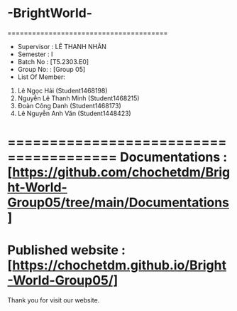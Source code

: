 # -BrightWorld-
=======================================
+ Supervisor		: LÊ THANH NHÂN
+ Semester		: I	
+ Batch No		: [T5.2303.E0]	
+ Group No:		: [Group 05]
+ List Of Member:
01. Lê Ngọc Hải 	        (Student1468198)
02. Nguyễn Lê Thanh Minh	(Student1468215)
03. Đoàn Công Danh	      (Student1468173)
04. Lê Nguyễn Anh Văn 		(Student1448423)
  
=======================================
Documentations : [https://github.com/chochetdm/Bright-World-Group05/tree/main/Documentations]
=======================================
Published website : [https://chochetdm.github.io/Bright-World-Group05/]
=======================================
Thank you for visit our website.
